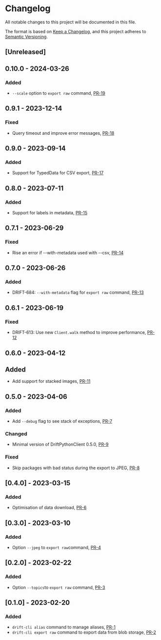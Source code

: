 # Changelog

All notable changes to this project will be documented in this file.

The format is based on [Keep a Changelog](https://keepachangelog.com/en/1.0.0/),
and this project adheres to [Semantic Versioning](https://semver.org/spec/v2.0.0.html).

## [Unreleased]

## 0.10.0 - 2024-03-26

### Added

- `--scale` option to `export raw` command, [PR-19](https://github.com/panda-official/DriftCLI/pull/19)

## 0.9.1 - 2023-12-14

### Fixed

- Query timeout and improve error messages, [PR-18](https://github.com/panda-official/DriftCLI/pull/18)

## 0.9.0 - 2023-09-14

### Added

- Support for TypedData for CSV export, [PR-17](https://github.com/panda-official/DriftCLI/pull/17)

## 0.8.0 - 2023-07-11

### Added

- Support for labels in metadata, [PR-15](https://github.com/panda-official/DriftCLI/pull/15)

## 0.7.1 - 2023-06-29

### Fixed

- Rise an error if --with-metadata used with --csv, [PR-14](https://github.com/panda-official/DriftCLI/pull/14)

## 0.7.0 - 2023-06-26

### Added

- DRIFT-684: `--with-metadata` flag for `export raw` command, [PR-13](https://github.com/panda-official/DriftCLI/pull/13)

## 0.6.1 - 2023-06-19

### Fixed

- DRIFT-613: Use new `Client.walk` method to improve performance, [PR-12](https://github.com/panda-official/DriftCLI/pull/12)

## 0.6.0 - 2023-04-12

## Added

- Add support for stacked images, [PR-11](https://github.com/panda-official/DriftCLI/pull/11)

## 0.5.0 - 2023-04-06

### Added

- Add `--debug` flag to see stack of exceptions, [PR-7](https://github.com/panda-official/DriftCLI/pull/7)

### Changed

- Minimal version of DriftPythonClient 0.5.0, [PR-9](https://github.com/panda-official/DriftCLI/pull/9)

### Fixed

- Skip packages with bad status during the export to JPEG, [PR-8](https://github.com/panda-official/DriftCLI/pull/8)

## [0.4.0] - 2023-03-15

### Added

- Optimisation of data download, [PR-6](https://github.com/panda-official/DriftCLI/pull/6)

## [0.3.0] - 2023-03-10

### Added

- Option `--jpeg` to `export raw`command, [PR-4](https://github.com/panda-official/DriftCLI/pull/4)

## [0.2.0] - 2023-02-22

### Added

- Option `--topics`to `export raw` command, [PR-3](https://github.com/panda-official/DriftCLI/pull/3)

## [0.1.0] - 2023-02-20

### Added

- `drift-cli alias` command to manage aliases, [PR-1](https://github.com/panda-official/DriftCLI/pull/1)
- `drift-cli export raw` command to export data from blob
  storage, [PR-2](https://github.com/panda-official/DriftCLI/pull/2)
